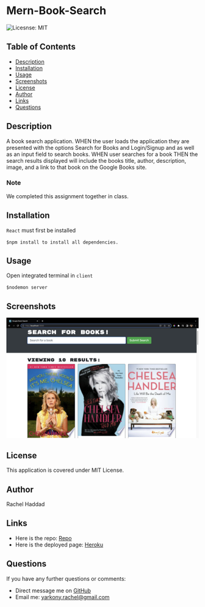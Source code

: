 # Mern-Book-Search

![Licesnse: MIT](https://img.shields.io/badge/badge-MIT-red)

## Table of Contents

- [Description](./README.md#description)
- [Installation](./README.md#installation)
- [Usage](./README.md#usage)
- [Screenshots](./README.md#screenshots)
- [License](./README.md#license)
- [Author](./README.md#author)
- [Links](./README.md#links)
- [Questions](./README.md#questions)

## Description

A book search application.
WHEN the user loads the application they are presented with the options Search for Books and Login/Signup and as well as an input field to search books.
WHEN user searches for a book
THEN the search results displayed will include the books title, author, description, image, and a link to that book on the Google Books site.

### Note

We completed this assignment together in class.

## Installation

`React` must first be installed

```
$npm install to install all dependencies.
```

## Usage

Open integrated terminal in `client`

```
$nodemon server
```

## Screenshots

![Deployed Search Result](./client/src/images/mernbook.png)

## License

This application is covered under MIT License.

## Author

Rachel Haddad

## Links

- Here is the repo: [Repo](https://github.com/buttercupsmom/Mern-Book-Search)
- Here is the deployed page: [Heroku](https://mern-book-search-reh.herokuapp.com/)

## Questions

If you have any further questions or comments:

- Direct message me on [GitHub](https://github.com/buttercupsmom)
- Email me: [yarkony.rachel@gmail.com](mailto:yarkony.rachel@gmail.com)
